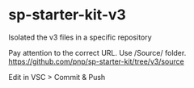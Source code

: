 # sp-starter-kit-v3
Isolated the v3 files in a specific repository

Pay attention to the correct URL. Use /Source/ folder. 
https://github.com/pnp/sp-starter-kit/tree/v3/source

Edit in VSC > Commit & Push 
